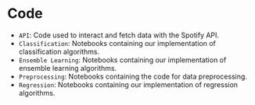 # Code
- `API`: Code used to interact and fetch data with the Spotify API.
- `Classification`: Notebooks containing our implementation of classification algorithms.
- `Ensemble Learning`: Notebooks containing our implementation of ensemble learning algorithms.
- `Preprocessing`: Notebooks containing the code for data preprocessing.
- `Regression`: Notebooks containing our implementation of regression algorithms.
